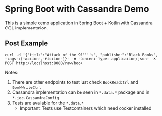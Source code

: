 # Spring Boot with Cassandra Demo

This is a simple demo application in Spring Boot + Kotlin with Cassandra CQL implementation.

## Post Example

    curl -d '{"title":"Attack of the 90''''s", "publisher":"Black Books", "tags":["Action","Fiction"]}' -H "Content-Type: application/json" -X POST http://localhost:8080/raw/book

Notes: 
1. There are other endpoints to test just check ```BookReadCtrl``` and ```BookWriteCtrl```
1. Cassandra implementation can be seen in ```*.data.*``` package and in ```*.ioc.CassandraConfig```
1. Tests are available for the ```*.data.*```
    - Important: Tests use Testcontainers which need docker installed